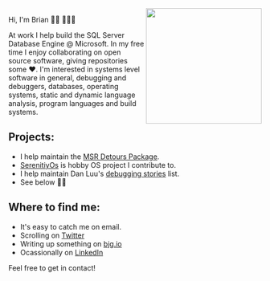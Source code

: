 <img align='right' src="https://media.giphy.com/media/hWFSXzD6GgnSIxBTtn/giphy.gif" width="230">

Hi, I'm Brian 👋🏻 👨🏻‍💻

At work I help build the SQL Server Database Engine @ Microsoft. In my free time I enjoy collaborating on open source software, giving repositories some ❤️. I'm interested in systems level software in general, debugging and debuggers, databases, operating systems, static and dynamic language analysis, program languages and build systems.

## Projects:
- I help maintain the [MSR Detours Package](https://github.com/microsoft/detours).
- [SerenitiyOs](https://github.com/SerenityOS/serenity) is hobby OS project I contribute to.
- I help maintain Dan Luu's [debugging stories](https://github.com/danluu/debugging-stories) list.
- See below 🙏🏻

## Where to find me:
- It's easy to catch me on email. 
- Scrolling on <a href="https://twitter.com/bgianf">Twitter</a>
- Writing up something on <a href="https://bjg.io">bjg.io</a>
- Ocassionally on <a href="https://www.linkedin.com/in/bgianf">LinkedIn</a>

Feel free to get in contact!

